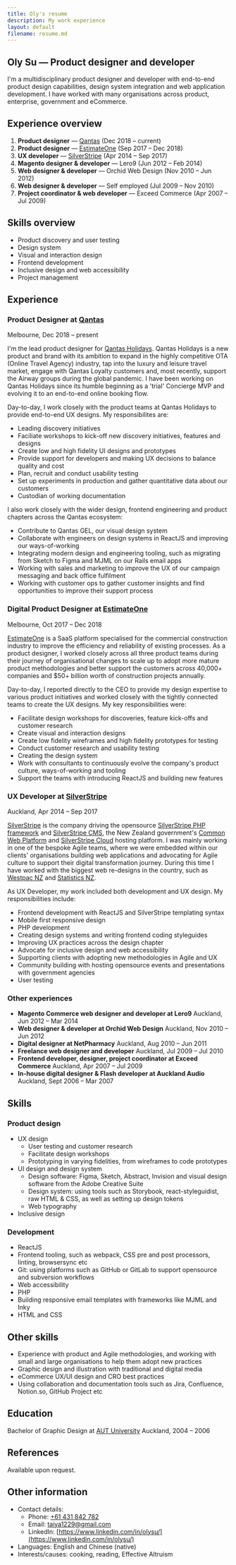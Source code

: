 ```yaml
---
title: Oly's resume
description: My work experience
layout: default
filename: resume.md
---
```


## Oly Su — Product designer and developer

I'm a multidisciplinary product designer and developer with end-to-end product design capabilities, design system integration and web application development. I have worked with many organisations across product, enterprise, government and eCommerce.

## Experience overview

1. **Product designer** — [Qantas](https://www.qantas.com) (Dec 2018 – current)
1. **Product designer** — [EstimateOne](https://www.estimateone.com) (Sep 2017 – Dec 2018)
1. **UX developer** — [SilverStripe](https://www.silverstripe.com) (Apr 2014 – Sep 2017)
1. **Magento designer & developer** — Lero9 (Jun 2012 – Feb 2014)
1. **Web designer & developer** — Orchid Web Design (Nov 2010 – Jun 2012)
1. **Web designer & developer** — Self employed (Jul 2009 – Nov 2010)
1. **Project coordinator & web developer** — Exceed Commerce (Apr 2007 – Jul 2009)

## Skills overview

- Product discovery and user testing
- Design system
- Visual and interaction design
- Frontend development
- Inclusive design and web accessibility
- Project management

## Experience

### Product Designer at [Qantas](https://www.qantas.com)

Melbourne, Dec 2018 – present

I'm the lead product designer for [Qantas Holidays](https://www.qantas.com/holidays). Qantas Holidays is a new product and brand with its ambition to expand in the highly competitive OTA (Online Travel Agency) industry, tap into the luxury and leisure travel market, engage with Qantas Loyalty customers and, most recently, support the Airway groups during the global pandemic. I have been working on Qantas Holidays since its humble beginning as a 'trial' Concierge MVP and evolving it to an end-to-end online booking flow.

Day-to-day, I work closely with the product teams at Qantas Holidays to provide end-to-end UX designs. My responsibilites are:
- Leading discovery initiatives
- Faciliate workshops to kick-off new discovery initiatives, features and designs
- Create low and high fidelity UI designs and prototypes
- Provide support for developers and making UX decisions to balance quality and cost
- Plan, recruit and conduct usability testing
- Set up experiments in production and gather quantitative data about our customers
- Custodian of working documentation

I also work closely with the wider design, frontend engineering and product chapters across the Qantas ecosystem:
- Contribute to Qantas GEL, our visual design system
- Collaborate with engineers on design systems in ReactJS and improving our ways-of-working
- Integrating modern design and engineering tooling, such as migrating from Sketch to Figma and MJML on our Rails email apps
- Working with sales and marketing to improve the UX of our campaign messaging and back office fulfilment
- Working with customer ops to gather customer insights and find opportunities to improve their support process

### Digital Product Designer at [EstimateOne](https://www.estimateone.com)

Melbourne, Oct 2017 – Dec 2018

[EstimateOne](https://www.estimateone.com) is a SaaS platform specialised for the commercial construction industry to improve the efficiency and reliability of existing processes. As a product designer, I worked closely across all three product teams during their journey of organisational changes to scale up to adopt more mature product methodologies and better support the customers across 40,000+ companies and $50+ billion worth of construction projects annually.

Day-to-day, I reported directly to the CEO to provide my design expertise to various product initiatives and worked closely with the tightly connected teams to create the UX designs. My key responsibilities were:

- Facilitate design workshops for discoveries, feature kick-offs and customer research
- Create visual and interaction designs
- Create low fidelity wireframes and high fidelity prototypes for testing
- Conduct customer research and usability testing
- Creating the design system
- Work with consultants to continuously evolve the company's product culture, ways-of-working and tooling
- Support the teams with introducing ReactJS and building new features

### UX Developer at [SilverStripe](https://www.silverstripe.com)

Auckland, Apr 2014 – Sep 2017

[SilverStripe](https://www.silverstripe.com) is the company driving the opensource [SilverStripe PHP framework](https://www.silverstripe.org/software/framework/) and [SilverStripe CMS](https://www.silverstripe.org/software/cms/), the New Zealand government's [Common Web Platform](https://www.cwp.govt.nz) and [SilverStripe Cloud](https://www.silverstripe.com/cloud-hosting/) hosting platform. I was mainly working in one of the bespoke Agile teams, where we were embedded within our clients' organisations building web applications and advocating for Agile culture to support their digital transformation journey. During this time I have worked with the biggest web re-designs in the country, such as [Westpac NZ](https://www.westpac.co.nz) and [Statistics NZ](https://www.stats.govt.nz).

As UX Developer, my work included both development and UX design. My responsibilities include:
- Frontend development with ReactJS and SilverStripe templating syntax
- Mobile first responsive design
- PHP development
- Creating design systems and writing frontend coding styleguides
- Improving UX practices across the design chapter
- Advocate for inclusive design and web accessibility
- Supporting clients with adopting new methodologies in Agile and UX
- Community building with hosting opensource events and presentations with government agencies
- User testing

### Other experiences

- **Magento Commerce web designer and developer at Lero9**
  Auckland, Jun 2012 – Mar 2014
- **Web designer & developer at Orchid Web Design**
  Auckland, Nov 2010 – Jun 2012
- **Digital designer at NetPharmacy**
  Auckland, Aug 2010 – Jun 2011
- **Freelance web designer and developer**
  Auckland, Jul 2009 – Jul 2010
- **Frontend developer, designer, project coordinator at Exceed Commerce**
  Auckland, Apr 2007 – Jul 2009
- **In-house digital designer & Flash developer at Auckland Audio**
  Auckland, Sept 2006 – Mar 2007

## Skills

### Product design

- UX design
  - User testing and customer research
  - Facilitate design workshops
  - Prototyping in varying fidelities, from wireframes to code prototypes
- UI design and design system
  - Design software: Figma, Sketch, Abstract, Invision and visual design software from the Adobe Creative Suite
  - Design system: using tools such as Storybook, react-styleguidist, raw HTML & CSS, as well as setting up design tokens
  - Web typography
- Inclusive design

### Development

- ReactJS
- Frontend tooling, such as webpack, CSS pre and post processors, linting, browsersync etc
- Git: using platforms such as GitHub or GitLab to support opensource and subversion workflows
- Web accessibility
- PHP
- Building responsive email templates with frameworks like MJML and Inky
- HTML and CSS

## Other skills

- Experience with product and Agile methodologies, and working with small and large organisations to help them adopt new practices
- Graphic design and illustration with traditional and digital media
- eCommerce UX/UI design and CRO best practices
- Using collaboration and documentation tools such as Jira, Confluence, Notion.so, GitHub Project etc

## Education

Bachelor of Graphic Design at [AUT University](https://www.aut.ac.nz)
Auckland, 2004 – 2006

## References

Available upon request.

## Other information

- Contact details:
  - Phone: [+61 431 842 782](tel:+61431842782)
  - Email: [taiya1229@gmail.com](mailto:taiya1229@gmail.com)
  - LinkedIn: [https://www.linkedin.com/in/olysu/](https://www.linkedin.com/in/olysu/)
- Languages: English and Chinese (native)
- Interests/causes: cooking, reading, Effective Altruism
